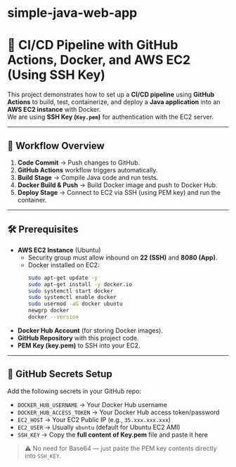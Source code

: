# simple-java-web-app
# 🚀 CI/CD Pipeline with GitHub Actions, Docker, and AWS EC2 (Using SSH Key)

This project demonstrates how to set up a **CI/CD pipeline** using **GitHub Actions** to build, test, containerize, and deploy a **Java application** into an **AWS EC2 instance** with Docker.  
We are using **SSH Key (`Key.pem`)** for authentication with the EC2 server.

---

## 📌 Workflow Overview

1. **Code Commit** → Push changes to GitHub.
2. **GitHub Actions** workflow triggers automatically.
3. **Build Stage** → Compile Java code and run tests.
4. **Docker Build & Push** → Build Docker image and push to Docker Hub.
5. **Deploy Stage** → Connect to EC2 via SSH (using PEM key) and run the container.

---

## 🛠️ Prerequisites

- **AWS EC2 Instance** (Ubuntu)
  - Security group must allow inbound on **22 (SSH)** and **8080 (App)**.
  - Docker installed on EC2:
    ```bash
    sudo apt-get update -y
    sudo apt-get install -y docker.io
    sudo systemctl start docker
    sudo systemctl enable docker
    sudo usermod -aG docker ubuntu
    newgrp docker
    docker --version
    ```
- **Docker Hub Account** (for storing Docker images).
- **GitHub Repository** with this project code.
- **PEM Key (key.pem)** to SSH into your EC2.

---

## 🔑 GitHub Secrets Setup

Add the following secrets in your GitHub repo:

- `DOCKER_HUB_USERNAME` → Your Docker Hub username  
- `DOCKER_HUB_ACCESS_TOKEN` → Your Docker Hub access token/password  
- `EC2_HOST` → Your EC2 Public IP (e.g., `35.xxx.xxx.xxx`)  
- `EC2_USER` → Usually `ubuntu` (default for Ubuntu EC2 AMI)  
- `SSH_KEY` → Copy the **full content of Key.pem** file and paste it here  

> ⚠️ No need for Base64 — just paste the PEM key contents directly into `SSH_KEY`.
